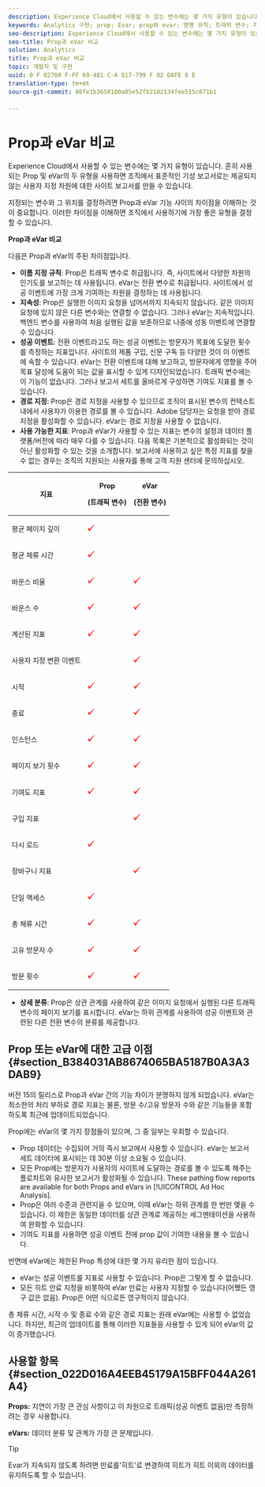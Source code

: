 ```yaml
---
description: Experience Cloud에서 사용할 수 있는 변수에는 몇 가지 유형이 있습니다. 흔히 사용되는 Prop 및 eVar의 두 유형을 사용하면 조직에서 표준적인 기성 보고서로는 제공되지 않는 사용자 지정 차원에 대한 사이트 보고서를 만들 수 있습니다.
keywords: Analytics 구현; prop; Evar; prop와 evar; 명명 규칙; 트래픽 변수; 지속성; 성공 이벤트; 경로 지정
seo-description: Experience Cloud에서 사용할 수 있는 변수에는 몇 가지 유형이 있습니다. 흔히 사용되는 Prop 및 eVar의 두 유형을 사용하면 조직에서 표준적인 기성 보고서로는 제공되지 않는 사용자 지정 차원에 대한 사이트 보고서를 만들 수 있습니다.
seo-title: Prop과 eVar 비교
solution: Analytics
title: Prop과 eVar 비교
topic: 개발자 및 구현
uuid: 0 F 02760 F-FF 69-481 C-A 817-799 F 02 DAFE 8 E
translation-type: tm+mt
source-git-commit: 86fe1b3650100a05e52fb2102134fee515c871b1

---
```



# Prop과 eVar 비교

Experience Cloud에서 사용할 수 있는 변수에는 몇 가지 유형이 있습니다. 흔히 사용되는 Prop 및 eVar의 두 유형을 사용하면 조직에서 표준적인 기성 보고서로는 제공되지 않는 사용자 지정 차원에 대한 사이트 보고서를 만들 수 있습니다.

지정되는 변수와 그 위치를 결정하려면 Prop과 eVar 기능 사이의 차이점을 이해하는 것이 중요합니다. 이러한 차이점을 이해하면 조직에서 사용하기에 가장 좋은 유형을 결정할 수 있습니다. 

**Prop과 eVar 비교**

다음은 Prop과 eVar의 주된 차이점입니다.

* **이름 지정 규칙**: Prop은 트래픽 변수로 취급됩니다. 즉, 사이트에서 다양한 차원의 인기도를 보고하는 데 사용됩니다. eVar는 전환 변수로 취급됩니다. 사이트에서 성공 이벤트에 가장 크게 기여하는 차원을 결정하는 데 사용됩니다.
* **지속성**: Prop은 실행한 이미지 요청을 넘어서까지 지속되지 않습니다. 같은 이미지 요청에 있지 않은 다른 변수와는 연결할 수 없습니다. 그러나 eVar는 지속적입니다. 백엔드 변수를 사용하여 처음 실행된 값을 보존하므로 나중에 성동 이벤트에 연결할 수 있습니다.
* **성공 이벤트**: 전환 이벤트라고도 하는 성공 이벤트는 방문자가 목표에 도달한 횟수를 측정하는 지표입니다. 사이트의 제품 구입, 신문 구독 등 다양한 것이 이 이벤트에 속할 수 있습니다. eVar는 전환 이벤트에 대해 보고하고, 방문자에게 영향을 주어 목표 달성에 도움이 되는 값을 표시할 수 있게 디자인되었습니다. 트래픽 변수에는 이 기능이 없습니다. 그러나 보고서 세트를 올바르게 구성하면 기여도 지표를 볼 수 있습니다.
* **경로 지정**: Prop은 경로 지정을 사용할 수 있으므로 조직이 표시된 변수의 컨텍스트 내에서 사용자가 이용한 경로를 볼 수 있습니다. Adobe 담당자는 요청을 받아 경로 지정을 활성화할 수 있습니다. eVar는 경로 지정을 사용할 수 없습니다.
* **사용 가능한 지표**: Prop과 eVar가 사용할 수 있는 지표는 변수의 설정과 데이터 플랫폼/버전에 따라 매우 다를 수 있습니다. 다음 목록은 기본적으로 활성화되는 것이 아닌 활성화할 수 있는 것을 소개합니다. 보고서에 사용하고 싶은 특정 지표를 찾을 수 없는 경우는 조직의 지원되는 사용자를 통해 고객 지원 센터에 문의하십시오.

<table id="table_FB963F60857A4AD79562324FB6F4B6A9"> 
 <thead> 
  <tr> 
   <th colname="col1" class="entry"> <p>지표 </p> </th> 
   <th colname="col2" class="entry"> <p>Prop </p> <p>(트래픽 변수) </p> </th> 
   <th colname="col3" class="entry"> <p>eVar </p> <p>(전환 변수) </p> </th> 
  </tr>
 </thead>
 <tbody> 
  <tr> 
   <td colname="col1"> <p>평균 페이지 깊이 </p> </td> 
   <td colname="col2"> <p><img  src="assets/check-mark.png" id="image_165C1BF1574247CEA9190ADCABF79D69" /> </p> </td> 
   <td colname="col3"> </td> 
  </tr> 
  <tr> 
   <td colname="col1"> <p>평균 체류 시간 </p> </td> 
   <td colname="col2"> <p><img  src="assets/check-mark.png" id="image_9F0F396E11B442959EC3E5D4D508496D" /> </p> </td> 
   <td colname="col3"> </td> 
  </tr> 
  <tr> 
   <td colname="col1"> <p>바운스 비율 </p> </td> 
   <td colname="col2"> <p><img  src="assets/check-mark.png" id="image_A268EAF747EA45F8A6A93A1B66667A06" /> </p> </td> 
   <td colname="col3"> <p><img  src="assets/check-mark.png" id="image_09D486144CEA4293A505DCA3F90B82EC" /> </p> </td> 
  </tr> 
  <tr> 
   <td colname="col1"> <p>바운스 수 </p> </td> 
   <td colname="col2"> <p><img  src="assets/check-mark.png" id="image_471A02B78FD842BB97ED3FF4A5908B03" /> </p> </td> 
   <td colname="col3"> <p><img  src="assets/check-mark.png" id="image_D2F11B5687484D9EBF6D1DEB3F303A20" /> </p> </td> 
  </tr> 
  <tr> 
   <td colname="col1"> <p>계산된 지표 </p> </td> 
   <td colname="col2"> <p><img  src="assets/check-mark.png" id="image_7FAB1CF2ACC44D9198C648D3FC9E52D9" /> </p> </td> 
   <td colname="col3"> <p><img  src="assets/check-mark.png" id="image_8BCC2EE92CC04778809D1BD48D2623D7" /> </p> </td> 
  </tr> 
  <tr> 
   <td colname="col1"> <p>사용자 지정 변환 이벤트 </p> </td> 
   <td colname="col2"> </td> 
   <td colname="col3"> <p><img  src="assets/check-mark.png" id="image_D75C764B83AE4491A7E68C459FED1300" /> </p> </td> 
  </tr> 
  <tr> 
   <td colname="col1"> <p>시작 </p> </td> 
   <td colname="col2"> <p><img  src="assets/check-mark.png" id="image_E9A1FCDFCB924D75ABFAEBD5570D4EE0" /> </p> </td> 
   <td colname="col3"> <p><img  src="assets/check-mark.png" id="image_F5E57974B5A64F3FA3A145428420EB23" /> </p> </td> 
  </tr> 
  <tr> 
   <td colname="col1"> <p>종료 </p> </td> 
   <td colname="col2"> <p><img  src="assets/check-mark.png" id="image_BE343F94EAD74D54B6ABC80E8A76A9BD" /> </p> </td> 
   <td colname="col3"> <p><img  src="assets/check-mark.png" id="image_3183B2BB62C24B048EDED3295F2BEC85" /> </p> </td> 
  </tr> 
  <tr> 
   <td colname="col1"> <p>인스턴스 </p> </td> 
   <td colname="col2"> <p><img  src="assets/check-mark.png" id="image_8733F5AC189E43DAA8D1847416EA68C8" /> </p> </td> 
   <td colname="col3"> <p><img  src="assets/check-mark.png" id="image_B10AB2898F3D4EBA947FADB27B118143" /> </p> </td> 
  </tr> 
  <tr> 
   <td colname="col1"> <p>페이지 보기 횟수 </p> </td> 
   <td colname="col2"> <p><img  src="assets/check-mark.png" id="image_8BD2B23FBDA64A648BED40A2993F7C1C" /> </p> </td> 
   <td colname="col3"> <p><img  src="assets/check-mark.png" id="image_CBDFD74340FA4973847033C1F956F0AC" /> </p> </td> 
  </tr> 
  <tr> 
   <td colname="col1"> <p>기여도 지표 </p> </td> 
   <td colname="col2"> <p><img  src="assets/check-mark.png" id="image_E63F978830FB46809E62654F37C4C182" /> </p> </td> 
   <td colname="col3"> <p><img  src="assets/check-mark.png" id="image_6AB756A4598F4452887D29AD4971985A" /> </p> </td> 
  </tr> 
  <tr> 
   <td colname="col1"> <p>구입 지표 </p> </td> 
   <td colname="col2"> </td> 
   <td colname="col3"> <p><img  src="assets/check-mark.png" id="image_8F8AB7CD02764245BA73CA1E6B69BAE1" /> </p> </td> 
  </tr> 
  <tr> 
   <td colname="col1"> <p>다시 로드 </p> </td> 
   <td colname="col2"> <p><img  src="assets/check-mark.png" id="image_FBE0C84E01004937B7B408198A33A9E7" /> </p> </td> 
   <td colname="col3"> </td> 
  </tr> 
  <tr> 
   <td colname="col1"> <p>장바구니 지표 </p> </td> 
   <td colname="col2"> </td> 
   <td colname="col3"> <p><img  src="assets/check-mark.png" id="image_123993465D734EABB311730ED03263F6" /> </p> </td> 
  </tr> 
  <tr> 
   <td colname="col1"> <p>단일 액세스 </p> </td> 
   <td colname="col2"> <p><img  src="assets/check-mark.png" id="image_038C6991E3F341B18E7A355D17C88895" /> </p> </td> 
   <td colname="col3"> </td> 
  </tr> 
  <tr> 
   <td colname="col1"> <p>총 체류 시간 </p> </td> 
   <td colname="col2"> <p><img  src="assets/check-mark.png" id="image_090587D29F1649319033D5A15B34B138" /> </p> </td> 
   <td colname="col3"> <p><img  src="assets/check-mark.png" id="image_841DF09FD32A44B1B1B876F4E0CE29AC" /> </p> </td> 
  </tr> 
  <tr> 
   <td colname="col1"> <p>고유 방문자 수 </p> </td> 
   <td colname="col2"> <p><img  src="assets/check-mark.png" id="image_38556E6A43B04E2E8A01855452D30A83" /> </p> </td> 
   <td colname="col3"> <p><img  src="assets/check-mark.png" id="image_F5D4BDE1AA9C4C58A6402418390EEC52" /> </p> </td> 
  </tr> 
  <tr> 
   <td colname="col1"> <p>방문 횟수 </p> </td> 
   <td colname="col2"> <p><img  src="assets/check-mark.png" id="image_017BB279C5824028870360A5D4D27556" /> </p> </td> 
   <td colname="col3"> <p><img  src="assets/check-mark.png" id="image_2832E346D220429DA643B908EC10260D" /> </p> </td> 
  </tr> 
 </tbody> 
</table>

* **상세 분류**: Prop은 상관 관계를 사용하여 같은 이미지 요청에서 실행된 다른 트래픽 변수의 페이지 보기를 표시합니다. eVar는 하위 관계를 사용하여 성공 이벤트와 관련된 다른 전환 변수의 분류를 제공합니다.

## Prop 또는 eVar에 대한 고급 이점 {#section_B384031AB8674065BA5187B0A3A3DAB9}

버전 15의 릴리스로 Prop과 eVar 간의 기능 차이가 분명하지 않게 되었습니다. eVar는 최소한의 처리 부하로 경로 지표는 물론, 방문 수/고유 방문자 수와 같은 기능들을 포함하도록 최근에 업데이트되었습니다.

Prop에는 eVar의 몇 가지 장점들이 있으며, 그 중 일부는 우회할 수 있습니다.

* Prop 데이터는 수집되어 거의 즉시 보고에서 사용할 수 있습니다. eVar는 보고서 세트 데이터에 표시되는 데 30분 이상 소요될 수 있습니다.
* 모든 Prop에는 방문자가 사용자의 사이트에 도달하는 경로를 볼 수 있도록 해주는 플로차트와 유사한 보고서가 활성화될 수 있습니다. These pathing flow reports are available for both Props and eVars in [!UICONTROL Ad Hoc Analysis].
* Prop은 여러 수준과 관련지을 수 있으며, 이때 eVar는 하위 관계를 한 번만 맺을 수 있습니다. 이 제한은 동일한 데이터를 상관 관계로 제공하는 세그멘테이션을 사용하여 완화할 수 있습니다.
* 기여도 지표를 사용하면 성공 이벤트 전에 prop 값이 기여한 내용을 볼 수 있습니다.

반면에 eVar에는 제한된 Prop 특성에 대한 몇 가지 유리한 점이 있습니다.

* eVar는 성공 이벤트를 지표로 사용할 수 있습니다. Prop은 그렇게 할 수 없습니다.
* 모든 히트 만료 지정을 비롯하여 eVar 만료는 사용자 지정할 수 있습니다(어쨌든 영구 값은 없음). Prop은 어떤 식으로든 영구적이지 않습니다.

총 체류 시간, 시작 수 및 종료 수와 같은 경로 지표는 원래 eVar에는 사용할 수 없었습니다. 하지만, 최근의 업데이트를 통해 이러한 지표들을 사용할 수 있게 되어 eVar의 값이 증가했습니다.

## 사용할 항목 {#section_022D016A4EEB45179A15BFF044A261A4}

**Props:** 지연이 가장 큰 관심 사항이고 이 차원으로 트래픽(성공 이벤트 없음)만 측정하려는 경우 사용합니다.

**eVars:** 데이터 분류 및 관계가 가장 큰 문제입니다.

>[!TIP]
>
>Evar가 지속되지 않도록 하려면 만료를'히트'로 변경하여 히트가 히트 이외의 데이터를 유지하도록 할 수 있습니다.

